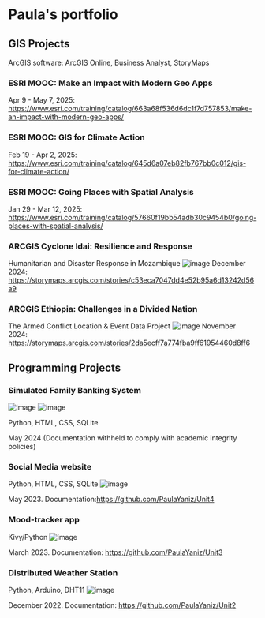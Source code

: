 # Paula's portfolio

## GIS Projects
ArcGIS software: ArcGIS Online, Business Analyst, StoryMaps

### ESRI MOOC: Make an Impact with Modern Geo Apps
Apr 9 - May 7, 2025: https://www.esri.com/training/catalog/663a68f536d6dc1f7d757853/make-an-impact-with-modern-geo-apps/

### ESRI MOOC: GIS for Climate Action
Feb 19 - Apr 2, 2025: https://www.esri.com/training/catalog/645d6a07eb82fb767bb0c012/gis-for-climate-action/

### ESRI MOOC: Going Places with Spatial Analysis
Jan 29 - Mar 12, 2025: https://www.esri.com/training/catalog/57660f19bb54adb30c9454b0/going-places-with-spatial-analysis/

### ARCGIS Cyclone Idai: Resilience and Response
Humanitarian and Disaster Response in Mozambique
![image](https://github.com/user-attachments/assets/6d43b18f-677d-4622-864f-51e1508e77e9)
December 2024: https://storymaps.arcgis.com/stories/c53eca7047dd4e52b95a6d13242d56a9

### ARCGIS Ethiopia: Challenges in a Divided Nation
The Armed Conflict Location & Event Data Project
![image](https://github.com/user-attachments/assets/fbdaec04-ce3d-4617-9985-0fb3b5bc84f8)
November 2024: https://storymaps.arcgis.com/stories/2da5ecff7a774fba9ff61954460d8ff6

## Programming Projects
### Simulated Family Banking System
![image](https://github.com/user-attachments/assets/e8b9b4c6-4f95-4ac7-a4f2-783525c3ed83)
![image](https://github.com/user-attachments/assets/f102c559-bdc4-494c-8543-76ff3497ce1f)

Python, HTML, CSS, SQLite

May 2024 (Documentation withheld to comply with academic integrity policies)

### Social Media website
Python, HTML, CSS, SQLite
![image](https://github.com/user-attachments/assets/f3e5cc1c-a7dc-41d3-926c-2ac87e4f16a3)

May 2023. Documentation:https://github.com/PaulaYaniz/Unit4

### Mood-tracker app
Kivy/Python 
![image](https://github.com/user-attachments/assets/f30fbd35-f8dd-4d8c-8b6c-7d418ca6f40b)

March 2023. Documentation: https://github.com/PaulaYaniz/Unit3

### Distributed Weather Station
Python, Arduino, DHT11
![image](https://github.com/user-attachments/assets/b8ed0be4-a23c-4fc1-959f-ba92979c46e3)

December 2022. Documentation: https://github.com/PaulaYaniz/Unit2
